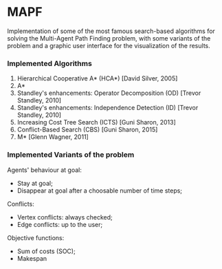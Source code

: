 # MAPF
Implementation of some of the most famous search-based algorithms for solving the Multi-Agent Path Finding problem, with some variants of the problem and a graphic user interface for the visualization of the results.

### Implemented Algorithms
1. Hierarchical Cooperative A* (HCA*) [David Silver, 2005]
2. A*
3. Standley's enhancements: Operator Decomposition (OD) [Trevor Standley, 2010]
4. Standley's enhancements: Independence Detection (ID) [Trevor Standley, 2010]
5. Increasing Cost Tree Search (ICTS) [Guni Sharon, 2013]
6. Conflict-Based Search (CBS) [Guni Sharon, 2015]
7. M* [Glenn Wagner, 2011]

### Implemented Variants of the problem
Agents' behaviour at goal:
* Stay at goal;
* Disappear at goal after a choosable number of time steps;
      
Conflicts:
* Vertex conflicts: always checked;
* Edge conflicts: up to the user;
      
Objective functions:
* Sum of costs (SOC);
* Makespan

